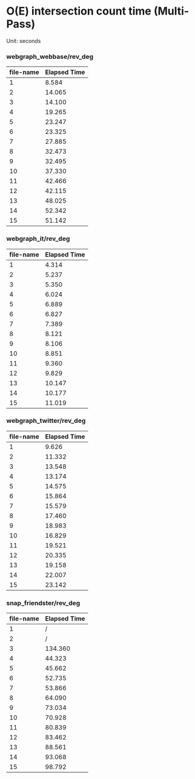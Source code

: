 # O(E) intersection count time (Multi-Pass)


Unit: seconds


### webgraph_webbase/rev_deg

file-name | Elapsed Time
--- | ---
1 | 8.584
2 | 14.065
3 | 14.100
4 | 19.265
5 | 23.247
6 | 23.325
7 | 27.885
8 | 32.473
9 | 32.495
10 | 37.330
11 | 42.466
12 | 42.115
13 | 48.025
14 | 52.342
15 | 51.142


### webgraph_it/rev_deg

file-name | Elapsed Time
--- | ---
1 | 4.314
2 | 5.237
3 | 5.350
4 | 6.024
5 | 6.889
6 | 6.827
7 | 7.389
8 | 8.121
9 | 8.106
10 | 8.851
11 | 9.360
12 | 9.829
13 | 10.147
14 | 10.177
15 | 11.019


### webgraph_twitter/rev_deg

file-name | Elapsed Time
--- | ---
1 | 9.626
2 | 11.332
3 | 13.548
4 | 13.174
5 | 14.575
6 | 15.864
7 | 15.579
8 | 17.460
9 | 18.983
10 | 16.829
11 | 19.521
12 | 20.335
13 | 19.158
14 | 22.007
15 | 23.142


### snap_friendster/rev_deg

file-name | Elapsed Time
--- | ---
1 | /
2 | /
3 | 134.360
4 | 44.323
5 | 45.662
6 | 52.735
7 | 53.866
8 | 64.090
9 | 73.034
10 | 70.928
11 | 80.839
12 | 83.462
13 | 88.561
14 | 93.068
15 | 98.792